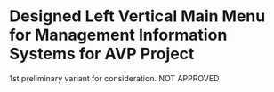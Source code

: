 # Designed Left Vertical Main Menu for Management Information Systems for AVP Project
1st preliminary variant for consideration.
NOT APPROVED
